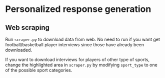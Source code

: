 # Personalized response generation
## Web scraping

Run `scraper.py` to download data from web. No need to run if you want get football/basketball player interviews since those have already been downloaded.

If you want to download interviews for players of other type of sports, change the highlighted area in `scraper.py` by modifying `sport_type` to one of the possible sport categories.

